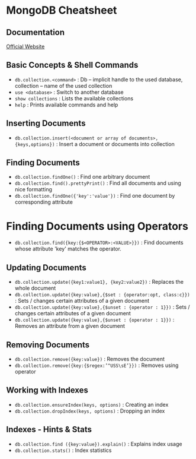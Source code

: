 # MongoDB Cheatsheet

## Documentation
[Official Website](https://docs.mongodb.com/)

## Basic Concepts & Shell Commands
- `db.collection.<command>` : Db – implicit handle to the used database, collection – name of the used collection
- `use <database>` : Switch to another database
- `show collections` : Lists the available collections
- `help` : Prints available commands and help

## Inserting Documents
- `db.collection.insert(<document or array of documents>, {keys,options})` : Insert a document or documents into collection

## Finding Documents
- `db.collection.findOne()` : Find one arbitrary document
- `db.collection.find().prettyPrint()` : Find all documents and using nice formatting
- `db.collection.findOne({'key':'value'})` : Find one document by corresponding attribute

# Finding Documents using Operators
- `db.collection.find({key:{$<OPERATOR>:<VALUE>}})` : Find documents whose attribute 'key' matches the operator.

## Updating Documents
- `db.collection.update({key1:value1}, {key2:value2})` : Replaces the whole document
- `db.collection.update({key:value},{$set : {operator:opt, class:c}})` : Sets / changes certain attributes of a given document
- `db.collection.update({key:value},{$unset : {operator : 1}})` : Sets / changes certain attributes of a given document
- `db.collection.update({key:value},{$unset : {operator : 1}})` : Removes an attribute from a given document

## Removing Documents
- `db.collection.remove({key:value})` : Removes the document
- `db.collection.remove({key:{$regex:’^USS\sE’}})` : Removes using operator

## Working with Indexes
- `db.collection.ensureIndex(keys, options)` : Creating an index
- `db.collection.dropIndex(keys, options)` : Dropping an index

## Indexes - Hints & Stats
- `db.collection.find ({key:value}).explain()` : Explains index usage
- `db.collection.stats()` : Index statistics
